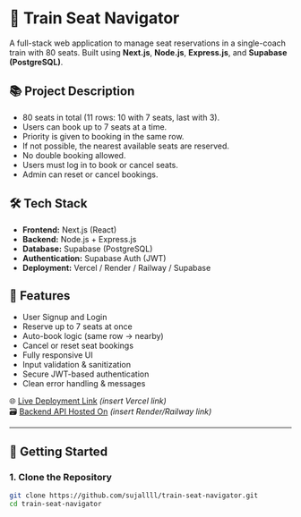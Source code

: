 # 🚆 Train Seat Navigator

A full-stack web application to manage seat reservations in a single-coach train with 80 seats. Built using **Next.js**, **Node.js**, **Express.js**, and **Supabase (PostgreSQL)**.

## 📚 Project Description

- 80 seats in total (11 rows: 10 with 7 seats, last with 3).
- Users can book up to 7 seats at a time.
- Priority is given to booking in the same row.
- If not possible, the nearest available seats are reserved.
- No double booking allowed.
- Users must log in to book or cancel seats.
- Admin can reset or cancel bookings.

## 🛠 Tech Stack

- **Frontend:** Next.js (React)
- **Backend:** Node.js + Express.js
- **Database:** Supabase (PostgreSQL)
- **Authentication:** Supabase Auth (JWT)
- **Deployment:** Vercel / Render / Railway / Supabase

## 🔐 Features

- User Signup and Login
- Reserve up to 7 seats at once
- Auto-book logic (same row → nearby)
- Cancel or reset seat bookings
- Fully responsive UI
- Input validation & sanitization
- Secure JWT-based authentication
- Clean error handling & messages

🌐 [Live Deployment Link](#) *(insert Vercel link)*  
🗃️ [Backend API Hosted On](#) *(insert Render/Railway link)*

---

## 🚀 Getting Started

### 1. Clone the Repository

```bash
git clone https://github.com/sujallll/train-seat-navigator.git
cd train-seat-navigator
